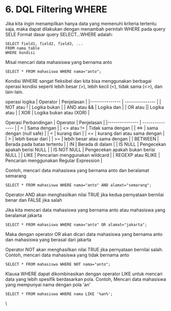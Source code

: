 # 6. DQL Filtering WHERE

Jika kita ingin menampilkan hanya data yang memenuhi kriteria tertentu saja, maka dapat dilakukan dengan menambah perintah WHERE pada query SELE
Format dasar query SELECT…WHERE adalah:
```
SELECT field1, field2, field3, ...
FROM nama_table
WHERE kondisi
```
Misal mencari data mahasiswa yang bernama anto
```
SELECT * FROM mahasiswa WHERE nama="anto";
```
Kondisi WHERE sangat fleksibel dan kita bisa menggunakan berbagai operasi kondisi seperti lebih besar (>), lebih kecil (<), tidak sama (<>), dan lain-lain.

operasi logika
| Operator   | Penjelasan    |
|--------------- | --------------- |
| NOT atau !   |  Logika bukan  |
| AND atau &&   | Logika dan   |
| OR atau || Logika atau   |
| XOR   | Logika bukan atau (XOR)   |

Operasi Perbandingan
| Operator   | Penjelasan    |
|--------------- | --------------- |
| =   |  Sama dengan  |
| <> atau !=   |  Tidak sama dengan  |
| <=>   |  sama dengan (null safe)  |
| <   |  kurang dari  |
| <=   |  kurang dari atau sama dengan  |
| >   |  lebih besar dari  |
| >=   |  lebih besar atau sama dengan  |
| BETWEEN   |  Berada pada batas tertentu  |
| IN   |  Berada di dalam  |
| IS NULL   |  Pengecekan apakah berisi NULL  |
| IS NOT NULL   |  Pengecekan apakah bukan berisi NULL  |
| LIKE   |  Pencarian menggunakan wildcard  |
| REGEXP atau RLIKE   |  Pencarian menggunakan Regular Expression  |

Contoh, mencari data mahasiswa yang bernama anto dan beralamat semarang
```
SELECT * FROM mahasiswa WHERE nama="anto" AND alamat="semarang";
```
Operator AND akan menghasilkan nilai TRUE jika kedua pernyataan bernilai benar dan FALSE jika salah

Jika kita mencari data mahasiswa yang bernama anto atau mahasiswa yang beralamat jakarta
```
SELECT * FROM mahasiswa WHERE nama="anto" OR alamat="jakarta";
```
Maka dengan operator OR akan dicari data mahasiswa yang bernama anto dan mahasiswa yang berasal dari jakarta

Operator NOT akan menghasilkan nilai TRUE jika pernyataan bernilai salah. Contoh, mencari data mahasiswa yang tidak bernama anto
```
SELECT * FROM mahasiswa WHERE NOT nama="anto";
```

Klausa WHERE dapat dikombinasikan dengan operator LIKE untuk mencari data yang lebih spesifik berdasarkan pola. Contoh, Mencari data mahasiswa yang mempunyai nama dengan pola ‘an’
```
SELECT * FROM mahasiswa WHERE nama LIKE '%an%';
```
\



